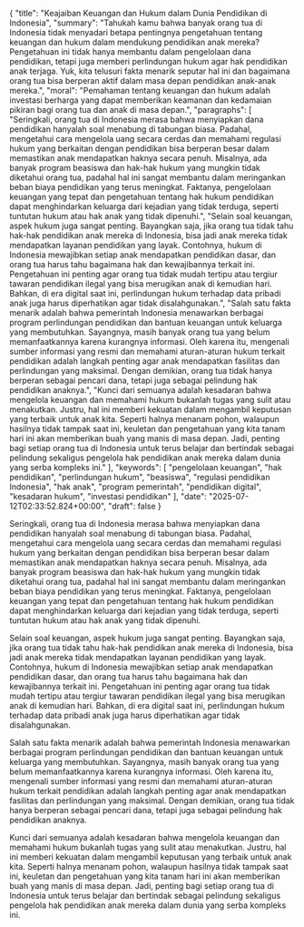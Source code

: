 {
  "title": "Keajaiban Keuangan dan Hukum dalam Dunia Pendidikan di Indonesia",
  "summary": "Tahukah kamu bahwa banyak orang tua di Indonesia tidak menyadari betapa pentingnya pengetahuan tentang keuangan dan hukum dalam mendukung pendidikan anak mereka? Pengetahuan ini tidak hanya membantu dalam pengelolaan dana pendidikan, tetapi juga memberi perlindungan hukum agar hak pendidikan anak terjaga. Yuk, kita telusuri fakta menarik seputar hal ini dan bagaimana orang tua bisa berperan aktif dalam masa depan pendidikan anak-anak mereka.",
  "moral": "Pemahaman tentang keuangan dan hukum adalah investasi berharga yang dapat memberikan keamanan dan kedamaian pikiran bagi orang tua dan anak di masa depan.",
  "paragraphs": [
    "Seringkali, orang tua di Indonesia merasa bahwa menyiapkan dana pendidikan hanyalah soal menabung di tabungan biasa. Padahal, mengetahui cara mengelola uang secara cerdas dan memahami regulasi hukum yang berkaitan dengan pendidikan bisa berperan besar dalam memastikan anak mendapatkan haknya secara penuh. Misalnya, ada banyak program beasiswa dan hak-hak hukum yang mungkin tidak diketahui orang tua, padahal hal ini sangat membantu dalam meringankan beban biaya pendidikan yang terus meningkat. Faktanya, pengelolaan keuangan yang tepat dan pengetahuan tentang hak hukum pendidikan dapat menghindarkan keluarga dari kejadian yang tidak terduga, seperti tuntutan hukum atau hak anak yang tidak dipenuhi.",
    "Selain soal keuangan, aspek hukum juga sangat penting. Bayangkan saja, jika orang tua tidak tahu hak-hak pendidikan anak mereka di Indonesia, bisa jadi anak mereka tidak mendapatkan layanan pendidikan yang layak. Contohnya, hukum di Indonesia mewajibkan setiap anak mendapatkan pendidikan dasar, dan orang tua harus tahu bagaimana hak dan kewajibannya terkait ini. Pengetahuan ini penting agar orang tua tidak mudah tertipu atau tergiur tawaran pendidikan ilegal yang bisa merugikan anak di kemudian hari. Bahkan, di era digital saat ini, perlindungan hukum terhadap data pribadi anak juga harus diperhatikan agar tidak disalahgunakan.",
    "Salah satu fakta menarik adalah bahwa pemerintah Indonesia menawarkan berbagai program perlindungan pendidikan dan bantuan keuangan untuk keluarga yang membutuhkan. Sayangnya, masih banyak orang tua yang belum memanfaatkannya karena kurangnya informasi. Oleh karena itu, mengenali sumber informasi yang resmi dan memahami aturan-aturan hukum terkait pendidikan adalah langkah penting agar anak mendapatkan fasilitas dan perlindungan yang maksimal. Dengan demikian, orang tua tidak hanya berperan sebagai pencari dana, tetapi juga sebagai pelindung hak pendidikan anaknya.",
    "Kunci dari semuanya adalah kesadaran bahwa mengelola keuangan dan memahami hukum bukanlah tugas yang sulit atau menakutkan. Justru, hal ini memberi kekuatan dalam mengambil keputusan yang terbaik untuk anak kita. Seperti halnya menanam pohon, walaupun hasilnya tidak tampak saat ini, keuletan dan pengetahuan yang kita tanam hari ini akan memberikan buah yang manis di masa depan. Jadi, penting bagi setiap orang tua di Indonesia untuk terus belajar dan bertindak sebagai pelindung sekaligus pengelola hak pendidikan anak mereka dalam dunia yang serba kompleks ini."
  ],
  "keywords": [
    "pengelolaan keuangan",
    "hak pendidikan",
    "perlindungan hukum",
    "beasiswa",
    "regulasi pendidikan Indonesia",
    "hak anak",
    "program pemerintah",
    "pendidikan digital",
    "kesadaran hukum",
    "investasi pendidikan"
  ],
  "date": "2025-07-12T02:33:52.824+00:00",
  "draft": false
}

Seringkali, orang tua di Indonesia merasa bahwa menyiapkan dana pendidikan hanyalah soal menabung di tabungan biasa.
 Padahal, mengetahui cara mengelola uang secara cerdas dan memahami regulasi hukum yang berkaitan dengan pendidikan bisa berperan besar dalam memastikan anak mendapatkan haknya secara penuh.
 Misalnya, ada banyak program beasiswa dan hak-hak hukum yang mungkin tidak diketahui orang tua, padahal hal ini sangat membantu dalam meringankan beban biaya pendidikan yang terus meningkat.
 Faktanya, pengelolaan keuangan yang tepat dan pengetahuan tentang hak hukum pendidikan dapat menghindarkan keluarga dari kejadian yang tidak terduga, seperti tuntutan hukum atau hak anak yang tidak dipenuhi.

Selain soal keuangan, aspek hukum juga sangat penting.
 Bayangkan saja, jika orang tua tidak tahu hak-hak pendidikan anak mereka di Indonesia, bisa jadi anak mereka tidak mendapatkan layanan pendidikan yang layak.
 Contohnya, hukum di Indonesia mewajibkan setiap anak mendapatkan pendidikan dasar, dan orang tua harus tahu bagaimana hak dan kewajibannya terkait ini.
 Pengetahuan ini penting agar orang tua tidak mudah tertipu atau tergiur tawaran pendidikan ilegal yang bisa merugikan anak di kemudian hari.
 Bahkan, di era digital saat ini, perlindungan hukum terhadap data pribadi anak juga harus diperhatikan agar tidak disalahgunakan.

Salah satu fakta menarik adalah bahwa pemerintah Indonesia menawarkan berbagai program perlindungan pendidikan dan bantuan keuangan untuk keluarga yang membutuhkan.
 Sayangnya, masih banyak orang tua yang belum memanfaatkannya karena kurangnya informasi.
 Oleh karena itu, mengenali sumber informasi yang resmi dan memahami aturan-aturan hukum terkait pendidikan adalah langkah penting agar anak mendapatkan fasilitas dan perlindungan yang maksimal.
 Dengan demikian, orang tua tidak hanya berperan sebagai pencari dana, tetapi juga sebagai pelindung hak pendidikan anaknya.

Kunci dari semuanya adalah kesadaran bahwa mengelola keuangan dan memahami hukum bukanlah tugas yang sulit atau menakutkan.
 Justru, hal ini memberi kekuatan dalam mengambil keputusan yang terbaik untuk anak kita.
 Seperti halnya menanam pohon, walaupun hasilnya tidak tampak saat ini, keuletan dan pengetahuan yang kita tanam hari ini akan memberikan buah yang manis di masa depan.
 Jadi, penting bagi setiap orang tua di Indonesia untuk terus belajar dan bertindak sebagai pelindung sekaligus pengelola hak pendidikan anak mereka dalam dunia yang serba kompleks ini.